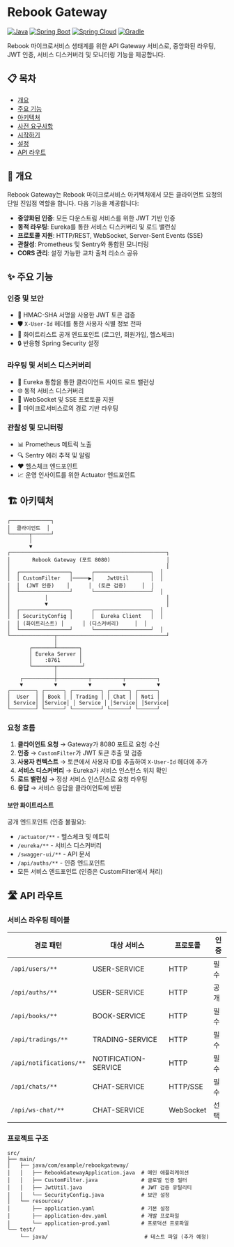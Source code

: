 # Rebook Gateway

[![Java](https://img.shields.io/badge/Java-17-ED8B00?style=flat&logo=openjdk&logoColor=white)](https://openjdk.org/)
[![Spring Boot](https://img.shields.io/badge/Spring%20Boot-3.3.13-6DB33F?style=flat&logo=spring-boot)](https://spring.io/projects/spring-boot)
[![Spring Cloud](https://img.shields.io/badge/Spring%20Cloud-2023.0.5-6DB33F?style=flat&logo=spring)](https://spring.io/projects/spring-cloud)
[![Gradle](https://img.shields.io/badge/Gradle-8.14.2-02303A?style=flat&logo=gradle)](https://gradle.org/)

Rebook 마이크로서비스 생태계를 위한 API Gateway 서비스로, 중앙화된 라우팅, JWT 인증, 서비스 디스커버리 및 모니터링 기능을 제공합니다.

## 📋 목차

- [개요](#개요)
- [주요 기능](#주요-기능)
- [아키텍처](#아키텍처)
- [사전 요구사항](#사전-요구사항)
- [시작하기](#시작하기)
- [설정](#설정)
- [API 라우트](#api-라우트)

## 🎯 개요

Rebook Gateway는 Rebook 마이크로서비스 아키텍처에서 모든 클라이언트 요청의 단일 진입점 역할을 합니다. 다음 기능을 제공합니다:

- **중앙화된 인증**: 모든 다운스트림 서비스를 위한 JWT 기반 인증
- **동적 라우팅**: Eureka를 통한 서비스 디스커버리 및 로드 밸런싱
- **프로토콜 지원**: HTTP/REST, WebSocket, Server-Sent Events (SSE)
- **관찰성**: Prometheus 및 Sentry와 통합된 모니터링
- **CORS 관리**: 설정 가능한 교차 출처 리소스 공유

## ✨ 주요 기능

### 인증 및 보안
- 🔐 HMAC-SHA 서명을 사용한 JWT 토큰 검증
- 🛡️ `X-User-Id` 헤더를 통한 사용자 식별 정보 전파
- 🚪 화이트리스트 공개 엔드포인트 (로그인, 회원가입, 헬스체크)
- 🔒 반응형 Spring Security 설정

### 라우팅 및 서비스 디스커버리
- 🔄 Eureka 통합을 통한 클라이언트 사이드 로드 밸런싱
- 🌐 동적 서비스 디스커버리
- 📡 WebSocket 및 SSE 프로토콜 지원
- 🎯 마이크로서비스로의 경로 기반 라우팅

### 관찰성 및 모니터링
- 📊 Prometheus 메트릭 노출
- 🔍 Sentry 에러 추적 및 알림
- ❤️ 헬스체크 엔드포인트
- 📈 운영 인사이트를 위한 Actuator 엔드포인트

## 🏗️ 아키텍처

```
┌─────────────┐
│  클라이언트  │
└──────┬──────┘
       │
       ▼
┌──────────────────────────────────────────────────┐
│       Rebook Gateway (포트 8080)                  │
│                                                  │
│  ┌────────────────┐      ┌──────────────────┐  │
│  │ CustomFilter   │─────▶│    JwtUtil       │  │
│  │  (JWT 인증)    │      │  (토큰 검증)     │  │
│  └────────────────┘      └──────────────────┘  │
│           │                                      │
│           ▼                                      │
│  ┌────────────────┐      ┌──────────────────┐  │
│  │ SecurityConfig │      │  Eureka Client   │  │
│  │ (화이트리스트) │      │ (디스커버리)     │  │
│  └────────────────┘      └──────────────────┘  │
└──────────────┬───────────────────────────────────┘
               │
       ┌───────┴───────┐
       │ Eureka Server │
       │    :8761      │
       └───────┬────────┘
               │
    ┌──────────┼──────────┬──────────┬──────────┐
    ▼          ▼          ▼          ▼          ▼
┌────────┐ ┌──────┐ ┌─────────┐ ┌──────┐ ┌──────┐
│  User  │ │ Book │ │ Trading │ │ Chat │ │ Noti │
│ Service│ │Service│ │ Service │ │Service│ │Service│
└────────┘ └──────┘ └─────────┘ └──────┘ └──────┘
```

### 요청 흐름

1. **클라이언트 요청** → Gateway가 8080 포트로 요청 수신
2. **인증** → `CustomFilter`가 JWT 토큰 추출 및 검증
3. **사용자 컨텍스트** → 토큰에서 사용자 ID를 추출하여 `X-User-Id` 헤더에 추가
4. **서비스 디스커버리** → Eureka가 서비스 인스턴스 위치 확인
5. **로드 밸런싱** → 정상 서비스 인스턴스로 요청 라우팅
6. **응답** → 서비스 응답을 클라이언트에 반환


#### 보안 화이트리스트

공개 엔드포인트 (인증 불필요):
- `/actuator/**` - 헬스체크 및 메트릭
- `/eureka/**` - 서비스 디스커버리
- `/swagger-ui/**` - API 문서
- `/api/auths/**` - 인증 엔드포인트
- 모든 서비스 엔드포인트 (인증은 CustomFilter에서 처리)

## 🛣️ API 라우트

### 서비스 라우팅 테이블

| 경로 패턴 | 대상 서비스 | 프로토콜 | 인증 |
|----------|------------|---------|------|
| `/api/users/**` | USER-SERVICE | HTTP | 필수 |
| `/api/auths/**` | USER-SERVICE | HTTP | 공개 |
| `/api/books/**` | BOOK-SERVICE | HTTP | 필수 |
| `/api/tradings/**` | TRADING-SERVICE | HTTP | 필수 |
| `/api/notifications/**` | NOTIFICATION-SERVICE | HTTP | 필수 |
| `/api/chats/**` | CHAT-SERVICE | HTTP/SSE | 필수 |
| `/api/ws-chat/**` | CHAT-SERVICE | WebSocket | 선택 |


### 프로젝트 구조

```
src/
├── main/
│   ├── java/com/example/rebookgateway/
│   │   ├── RebookGatewayApplication.java  # 메인 애플리케이션
│   │   ├── CustomFilter.java              # 글로벌 인증 필터
│   │   ├── JwtUtil.java                   # JWT 검증 유틸리티
│   │   └── SecurityConfig.java            # 보안 설정
│   └── resources/
│       ├── application.yaml               # 기본 설정
│       ├── application-dev.yaml           # 개발 프로파일
│       └── application-prod.yaml          # 프로덕션 프로파일
└── test/
    └── java/                               # 테스트 파일 (추가 예정)
```